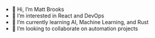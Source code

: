 - 👋 Hi, I’m Matt Brooks
- 👀 I’m interested in React and DevOps
- 🌱 I’m currently learning AI, Machine Learning, and Rust
- 💞️ I’m looking to collaborate on automation projects

